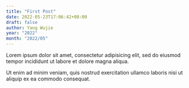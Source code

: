 ```yaml
---
title: "First Post"
date: 2022-05-23T17:06:42+08:00
draft: false
author: Yang Wujie
year: "2022"
month: "2022/05"
---
```

Lorem ipsum dolor sit amet, consectetur adipisicing elit, sed do eiusmod
tempor incididunt ut labore et dolore magna aliqua.
<!--more-->
Ut enim ad minim veniam, quis nostrud exercitation ullamco laboris nisi ut
aliquip ex ea commodo consequat.